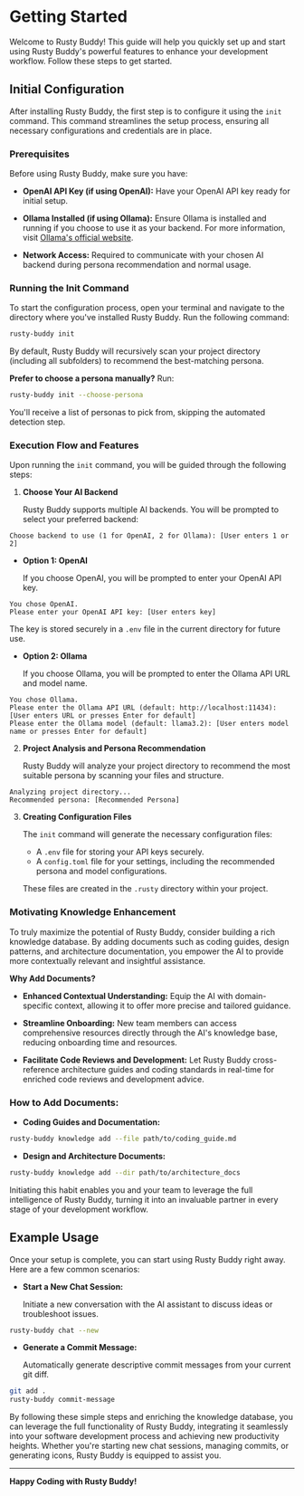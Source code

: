 # Getting Started

Welcome to Rusty Buddy! This guide will help you quickly set up and start using Rusty Buddy's powerful features to enhance your development workflow. Follow these steps to get started.

## Initial Configuration

After installing Rusty Buddy, the first step is to configure it using the `init` command. This command streamlines the setup process, ensuring all necessary configurations and credentials are in place.

### Prerequisites

Before using Rusty Buddy, make sure you have:

- **OpenAI API Key (if using OpenAI):** Have your OpenAI API key ready for initial setup.

- **Ollama Installed (if using Ollama):** Ensure Ollama is installed and running if you choose to use it as your backend. For more information, visit [Ollama's official website](https://ollama.ai).

- **Network Access:** Required to communicate with your chosen AI backend during persona recommendation and normal usage.

### Running the Init Command

To start the configuration process, open your terminal and navigate to the directory where you've installed Rusty Buddy. Run the following command:

```bash
rusty-buddy init
```
By default, Rusty Buddy will recursively scan your project directory (including all subfolders) to recommend the best-matching persona.

**Prefer to choose a persona manually?**
Run:

```bash
rusty-buddy init --choose-persona
```

You'll receive a list of personas to pick from, skipping the automated detection step.

### Execution Flow and Features

Upon running the `init` command, you will be guided through the following steps:

1. **Choose Your AI Backend**

   Rusty Buddy supports multiple AI backends. You will be prompted to select your preferred backend:

```plaintext
Choose backend to use (1 for OpenAI, 2 for Ollama): [User enters 1 or 2]
```

- **Option 1: OpenAI**

  If you choose OpenAI, you will be prompted to enter your OpenAI API key.

```plaintext
You chose OpenAI.
Please enter your OpenAI API key: [User enters key]
```

The key is stored securely in a `.env` file in the current directory for future use.

- **Option 2: Ollama**

  If you choose Ollama, you will be prompted to enter the Ollama API URL and model name.

```plaintext
You chose Ollama.
Please enter the Ollama API URL (default: http://localhost:11434): [User enters URL or presses Enter for default]
Please enter the Ollama model (default: llama3.2): [User enters model name or presses Enter for default]
```

2. **Project Analysis and Persona Recommendation**

   Rusty Buddy will analyze your project directory to recommend the most suitable persona by scanning your files and structure.

```plaintext
Analyzing project directory...
Recommended persona: [Recommended Persona]
```

3. **Creating Configuration Files**

   The `init` command will generate the necessary configuration files:

    - A `.env` file for storing your API keys securely.
    - A `config.toml` file for your settings, including the recommended persona and model configurations.

   These files are created in the `.rusty` directory within your project.

### Motivating Knowledge Enhancement

To truly maximize the potential of Rusty Buddy, consider building a rich knowledge database. By adding documents such as coding guides, design patterns, and architecture documentation, you empower the AI to provide more contextually relevant and insightful assistance.

**Why Add Documents?**

- **Enhanced Contextual Understanding:** Equip the AI with domain-specific context, allowing it to offer more precise and tailored guidance.

- **Streamline Onboarding:** New team members can access comprehensive resources directly through the AI's knowledge base, reducing onboarding time and resources.

- **Facilitate Code Reviews and Development:** Let Rusty Buddy cross-reference architecture guides and coding standards in real-time for enriched code reviews and development advice.

### How to Add Documents:

- **Coding Guides and Documentation:**

```bash
rusty-buddy knowledge add --file path/to/coding_guide.md
```

- **Design and Architecture Documents:**

```bash
rusty-buddy knowledge add --dir path/to/architecture_docs
```

Initiating this habit enables you and your team to leverage the full intelligence of Rusty Buddy, turning it into an invaluable partner in every stage of your development workflow.

## Example Usage

Once your setup is complete, you can start using Rusty Buddy right away. Here are a few common scenarios:

- **Start a New Chat Session:**

  Initiate a new conversation with the AI assistant to discuss ideas or troubleshoot issues.

```bash
rusty-buddy chat --new
```

- **Generate a Commit Message:**

  Automatically generate descriptive commit messages from your current git diff.

```bash
git add .
rusty-buddy commit-message
```

By following these simple steps and enriching the knowledge database, you can leverage the full functionality of Rusty Buddy, integrating it seamlessly into your software development process and achieving new productivity heights. Whether you're starting new chat sessions, managing commits, or generating icons, Rusty Buddy is equipped to assist you.

---

**Happy Coding with Rusty Buddy!**